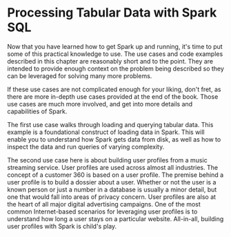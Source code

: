# Processing Tabular Data with Spark SQL
Now that you have learned how to get Spark up and running, it's time to put some of this practical knowledge to use. The use cases and code examples described in this chapter are reasonably short and to the point. They are intended to provide enough context on the problem being described so they can be leveraged for solving many more problems.

If these use cases are not complicated enough for your liking, don't fret, as there are more in-depth use cases provided at the end of the book. Those use cases are much more involved, and get into more details and capabilities of Spark.

The first use case walks through loading and querying tabular data. This example is a foundational construct of loading data in Spark. This will enable you to understand how Spark gets data from disk, as well as how to inspect the data and run queries of varying complexity.

The second use case here is about building user profiles from a music streaming service. User profiles are used across almost all industries. The concept of a customer 360 is based on a user profile. The premise behind a user profile is to build a dossier about a user. Whether or not the user is a known person or just a number in a database is usually a minor detail, but one that would fall into areas of privacy concern. User profiles are also at the heart of all major digital advertising campaigns. One of the most common Internet-based scenarios for leveraging user profiles is to understand how long a user stays on a particular website. All-in-all, building user profiles with Spark is child's play.  
